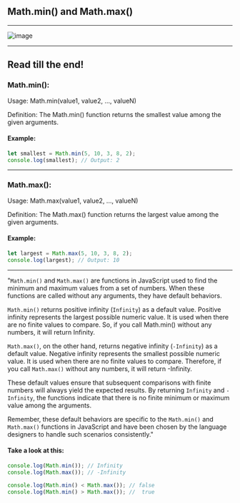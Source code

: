 ## Math.min() and Math.max()
-----

![image](https://github.com/saidali-ibn-zafar/saidali-ibn-zafar/assets/120341849/a56881df-b031-4bd7-99d7-90c09e86ad17)

-----

## Read till the end!

### Math.min():

Usage: Math.min(value1, value2, ..., valueN)

Definition: The Math.min() function returns the smallest value among the given arguments.

#### Example: 
```js
let smallest = Math.min(5, 10, 3, 8, 2);
console.log(smallest); // Output: 2

```
-----

### Math.max():

Usage: Math.max(value1, value2, ..., valueN)

Definition: The Math.max() function returns the largest value among the given arguments.

#### Example: 
```js
let largest = Math.max(5, 10, 3, 8, 2);
console.log(largest); // Output: 10

```
------

"`Math.min()` and `Math.max()` are functions in JavaScript used to find the minimum and maximum values from a set of numbers. When these functions are called without any arguments, they have default behaviors.

`Math.min()` returns positive infinity (`Infinity`) as a default value. Positive infinity represents the largest possible numeric value. It is used when there are no finite values to compare. So, if you call Math.min() without any numbers, it will return Infinity.

`Math.max()`, on the other hand, returns negative infinity (`-Infinity`) as a default value. Negative infinity represents the smallest possible numeric value. It is used when there are no finite values to compare. Therefore, if you call `Math.max()` without any numbers, it will return -Infinity.

These default values ensure that subsequent comparisons with finite numbers will always yield the expected results. By returning `Infinity` and `-Infinity`, the functions indicate that there is no finite minimum or maximum value among the arguments.

Remember, these default behaviors are specific to the `Math.min()` and `Math.max()` functions in JavaScript and have been chosen by the language designers to handle such scenarios consistently."

#### Take a look at this: 
```js
console.log(Math.min()); // Infinity
console.log(Math.max()); // -Infinity

console.log(Math.min() < Math.max()); // false
console.log(Math.min() > Math.max()); //  true
```
